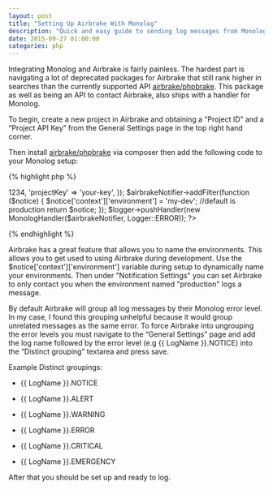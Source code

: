 ```yaml
---
layout: post
title: "Setting Up Airbrake With Monolog"
description: "Quick and easy guide to sending log messages from Monolog to the external bug tracker Airbrake"
date: 2015-09-27 01:00:00
categories: php
---  
```

Integrating Monolog and Airbrake is fairly painless. The hardest part  is navigating a lot of deprecated packages for 
Airbrake that still rank higher in searches than the currently supported API [airbrake/phpbrake](https://github.com/airbrake/phpbrake). 
This package as well as being an API to contact Airbrake, also ships with a handler for Monolog.  

To begin, create a new project in Airbrake and obtaining a “Project ID” and a “Project API Key” from the General Settings page in the top right hand corner.  

Then install [airbrake/phpbrake](https://github.com/airbrake/phpbrake) via composer then add the following code 
to your Monolog setup:  

{% highlight php %}
<?php

use Airbrake\MonologHandler;
use Airbrake\Notifier;
use Monolog\Logger;

$logger = new Logger('app');

$airbrakeNotifier = new Notifier(array(
    'projectId' => 1234,
    'projectKey' => 'your-key',
));

$airbrakeNotifier->addFilter(function ($notice) {
    $notice['context']['environment'] = 'my-dev'; //default is production
    return $notice;
});

$logger->pushHandler(new MonologHandler($airbrakeNotifier, Logger::ERROR));

?>
{% endhighlight %}

Airbrake has a great feature that allows you to name the environments. This allows you to get used to using Airbrake
during development. Use the $notice['context']['environment'] variable during setup to dynamically name your environments.
Then under "Notification Settings" you can set Airbrake to only contact you when the environment named "production" logs
a message.

By default Airbrake will group all log messages by their Monolog error level. In my case, I found this grouping unhelpful because it would group unrelated messages as the same error. To force Airbrake into ungrouping the error levels you must navigate to the “General Settings” page and add the log name followed by the error level (e.g {{ LogName }}.NOTICE) into the “Distinct grouping” textarea and press save.  

Example Distinct groupings: 

* {{ LogName }}.NOTICE 

* {{ LogName }}.ALERT 

* {{ LogName }}.WARNING   

* {{ LogName }}.ERROR    

* {{ LogName }}.CRITICAL 

* {{ LogName }}.EMERGENCY  

After that you should be set up and ready to log.

